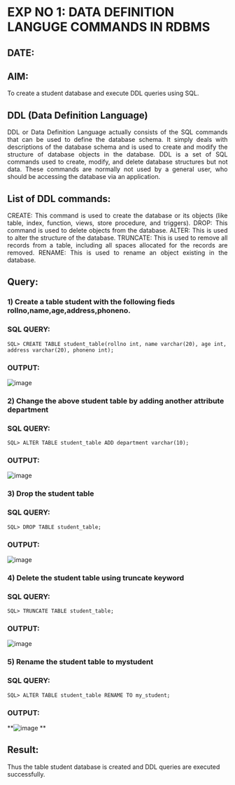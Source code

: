 # EXP NO 1: DATA DEFINITION LANGUGE COMMANDS IN RDBMS
## DATE:
## AIM:
To create a student database and execute DDL queries using SQL.

## DDL (Data Definition Language)
<div align="justify">
DDL or Data Definition Language actually consists of the SQL commands that can be used to define the database schema. It simply deals with descriptions of the database schema and is used to create and modify the structure of database objects in the database. DDL is a set of SQL commands used to create, modify, and delete database structures but not data. These commands are normally not used by a general user, who should be accessing the database via an application.
</div>
 
## List of DDL commands: 
<div align="justify">
CREATE: This command is used to create the database or its objects (like table, index, function, views, store procedure, and triggers).
DROP: This command is used to delete objects from the database.
ALTER: This is used to alter the structure of the database.
TRUNCATE: This is used to remove all records from a table, including all spaces allocated for the records are removed.
RENAME: This is used to rename an object existing in the database.
</div>

## Query:
### 1) Create a table student with the following fieds rollno,name,age,address,phoneno.

### SQL QUERY:
```
SQL> CREATE TABLE student_table(rollno int, name varchar(20), age int,
address varchar(20), phoneno int);
```

### OUTPUT:
![image](https://github.com/AJAYASWIN-M/G2_DBMS/assets/118679692/78495314-c42b-4885-bb3e-bb5220678d3e)

### 2) Change the above student table by adding another attribute department

### SQL QUERY: 
```
SQL> ALTER TABLE student_table ADD department varchar(10);
```
### OUTPUT:
![image](https://github.com/AJAYASWIN-M/G2_DBMS/assets/118679692/c760abdb-97f9-4ae9-82e7-670c7a46c159)

### 3) Drop the student table
 
### SQL QUERY: 
```
SQL> DROP TABLE student_table;
```

### OUTPUT:
![image](https://github.com/AJAYASWIN-M/G2_DBMS/assets/118679692/60a5aff1-0a4d-40dd-9039-d6250f972f3e)


### 4) Delete the student table using truncate keyword

### SQL QUERY: 
```
SQL> TRUNCATE TABLE student_table;
```


### OUTPUT:
![image](https://github.com/AJAYASWIN-M/G2_DBMS/assets/118679692/a2504cc7-76cb-4683-b6ae-e76e00cba457)



### 5) Rename the student table to mystudent

### SQL QUERY: 
```
SQL> ALTER TABLE student_table RENAME TO my_student;
```
### OUTPUT:
**![image](https://github.com/AJAYASWIN-M/G2_DBMS/assets/118679692/e5991cc7-e809-4884-819c-ee03d3321f66)
**
## Result:
Thus the table student database is created and DDL queries are executed successfully.
